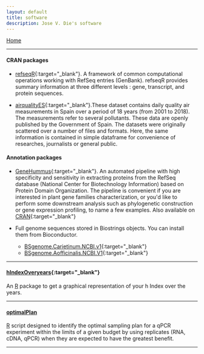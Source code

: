 ```yaml
---
layout: default
title: software
description: Jose V. Die's software
---
```

[Home](../index.html)
  
    
    
---
#### CRAN packages    
* [refseqR](https://CRAN.R-project.org/package=refseqR){:target="_blank"}. A framework of common computational operations working with RefSeq entries (GenBank). refseqR provides summary information at three different levels : gene, transcript, and protein sequences.   
    
* [airqualityES](https://cran.r-project.org/web/packages/airqualityES/index.html){:target="_blank"}.These dataset contains daily quality air measurements in Spain over a period of 18 years (from 2001 to 2018). The measurements refer to several pollutants. These data are openly published by the Government of Spain. The datasets were originally scattered over a number of files and formats. Here, the same information is contained in simple dataframe for convenience of researches, journalists or general public.
  
#### Annotation packages    
 * [GeneHummus](https://github.com/NCBI-Hackathons/GeneHummus){:target="_blank"}. An automated pipeline with high specificity and sensitivity in extracting proteins from the RefSeq database (National Center for Biotechnology Information) based on Protein Domain Organization. The pipeline is convenient if you are interested in plant gene families characterization, or you'd like to perform some downstream analysis such as phylogenetic construction or gene expression profiling, to name a few examples. Also available on [CRAN](https://cran.r-project.org/web/packages/geneHummus/index.html){:target="_blank"}  
 
 
* Full genome sequences stored in Biostrings objects. You can install them from Bioconductor. 
  
  * [BSgenome.Carietinum.NCBI.v1](https://bioconductor.org/packages/devel/data/annotation/html/BSgenome.Carietinum.NCBI.v1.html){:target="_blank"}
  * [BSgenome.Aofficinalis.NCBI.V1](https://bioconductor.org/packages/devel/data/annotation/html/BSgenome.Aofficinalis.NCBI.V1.html){:target="_blank"}

---

#### <a name="hindex"></a>[hIndexOveryears](https://github.com/jdieramon/hIndex){:target="_blank"}

An [R](http://www.r-project.org/) package to get a graphical representation of your h Index over the years.  


---

#### <a name="optimal"></a>[optimalPlan](https://github.com/jdieramon/BlueberryProject/blob/master/Optimal%20Plan/optimal_Plan.md)  

[R](http://www.r-project.org/) script designed to identify the optimal sampling plan for a qPCR experiment within the limits of a given budget by using replicates (RNA, cDNA, qPCR)  when they are expected to have the greatest benefit.  
  
---

